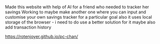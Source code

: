 Made this website with help of AI for a friend who needed to tracker her savings
Working to maybe make another one where you can input and customise your own savings tracker for a particular goal
also it uses local storage of the browser - i need to do use a better solution for it
maybe also add transaction history

https://rotenjoyer.github.io/pc-chan/
